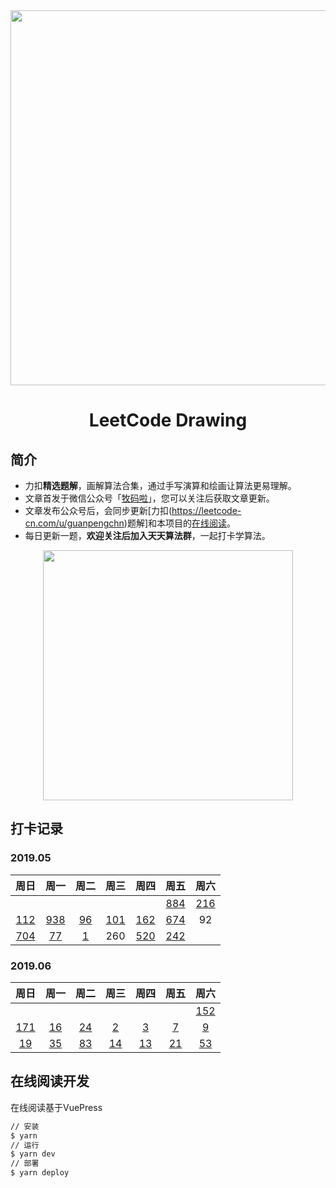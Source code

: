 <div align="center">
<a href="https://draw.mdnice.com/">
<img width="600" src="./img/logo.png"/>
</a>
</div>
<h1 align="center">LeetCode Drawing</h1>

## 简介

- 力扣**精选题解**，画解算法合集，通过手写演算和绘画让算法更易理解。
- 文章首发于微信公众号「[牧码啦](https://i.loli.net/2019/05/20/5ce23b33cc01d73486.gif)」，您可以关注后获取文章更新。
- 文章发布公众号后，会同步更新[力扣(https://leetcode-cn.com/u/guanpengchn)题解]和本项目的[在线阅读](https://draw.mdnice.com/)。
- 每日更新一题，**欢迎关注后加入天天算法群**，一起打卡学算法。

<div align="center">
<img width="400" src="./img/erweima.gif"/>
</div>

## 打卡记录

### 2019.05

|周日|周一|周二|周三|周四|周五|周六|
|:-:|:-:|:-:|:-:|:-:|:-:|:-:|
||||||[884](https://mp.weixin.qq.com/s/VOXoMQg57gdUmwo4553Uag)|[216](https://mp.weixin.qq.com/s/XDpewlE0OUE1DYYE-XdoEg)|
[112](https://mp.weixin.qq.com/s/_NdAjbWlYDV7z7LvMpuyDA)|[938](https://mp.weixin.qq.com/s/ni6l_a1QMCi2sKuZDNoe4Q)|[96](https://mp.weixin.qq.com/s/DEdiaun-RVwRj-9zx9brjw)|[101](https://mp.weixin.qq.com/s/9xiQ8KmTLk_gxf7lsie9dA)|[162](https://mp.weixin.qq.com/s/5HQ5zVPYdUAE4eVJBFKIoQ)|[674](https://mp.weixin.qq.com/s/jSUM4rmYXatKfrjACEdwvw)|92|
|[704](https://mp.weixin.qq.com/s/mnfLuH1nU8ghShgOhw-KBg)|[77](https://mp.weixin.qq.com/s/VOV5wMsfrLW21ZkqXSfeeA)|[1](https://mp.weixin.qq.com/s/jC4BsJ5r6QixdnwTIchTQw)|260|[520](https://mp.weixin.qq.com/s/YJTFk4xEOM9cDM-GQq_EIQ)|[242](https://mp.weixin.qq.com/s/nvxS4p3lXvAL21dDbJo8QA)||


### 2019.06

|周日|周一|周二|周三|周四|周五|周六|
|:-:|:-:|:-:|:-:|:-:|:-:|:-:|
|||||||[152](https://mp.weixin.qq.com/s/FvA_wcLq4JU70nXK6lrFHA)|
|[171](https://mp.weixin.qq.com/s/jC4BsJ5r6QixdnwTIchTQw)|[16](https://mp.weixin.qq.com/s/IBEJdeU6G-sBSMuv02LrHg)|[24](https://mp.weixin.qq.com/s/_bjKxIrmtwU0IPtyWtKd_g)|[2](https://mp.weixin.qq.com/s/8cMt_Yaeu6AT5jk3DhdhqA)|[3](https://mp.weixin.qq.com/s/O-2CdSJTFWodVZzGYAjGrA)|[7](https://mp.weixin.qq.com/s/wwn4KOz_VBA1l2q6CHPdtA)|[9](https://mp.weixin.qq.com/s/hoBYW2m7oQ2h0UfwVjT5Hw)|
|[19](https://mp.weixin.qq.com/s/qsElRxU6qJML9KQ3nWw9Yg)|[35](https://mp.weixin.qq.com/s/UnuRk-TT133I2OMxuD1hNg)|[83](https://mp.weixin.qq.com/s/7UxM724dL7vEJFXeIT9b2w)|[14](https://mp.weixin.qq.com/s/zq2I1cx_VWrYmlI9wPsDHg)|[13](https://mp.weixin.qq.com/s/DiFy1kwEtI6hmnLnRF9bNg)|[21](https://mp.weixin.qq.com/s/5tOZRIAJZIMHnh06CemWyQ)|[53](https://mp.weixin.qq.com/s/rhnpS2vdv6P8D_JND_cLLQ)|

## 在线阅读开发

在线阅读基于VuePress

```bash
// 安装
$ yarn
// 运行
$ yarn dev
// 部署
$ yarn deploy
```
